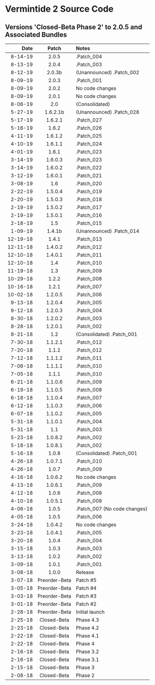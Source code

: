 # Vermintide 2 Source Code

Versions 'Closed-Beta Phase 2' to 2.0.5 and Associated Bundles
-------------------------------------------------------------

Date      |  Patch  | Notes
--------: | :-----: | :--------------
8-14-19   |  2.0.5  | .Patch_004
8-13-19   |  2.0.4  | .Patch_003
8-12-19   |  2.0.3b  | (Unannounced) .Patch_002
8-09-19   |  2.0.3  | .Patch_001
8-09-19   |  2.0.2  | No code changes
8-09-19   |  2.0.1  | No code changes
8-06-19   |  2.0  | (Consolidated)
5-27-19   |  1.6.2.1b  | (Unannounced) .Patch_028
5-17-19   |  1.6.2.1  | .Patch_027
5-16-19   |  1.6.2  | .Patch_026
4-11-19   |  1.6.1.2  | .Patch_025
4-10-19   |  1.6.1.1  | .Patch_024
4-01-19   |  1.6.1  | .Patch_023
3-14-19   |  1.6.0.3  | .Patch_023
3-14-19   |  1.6.0.2  | .Patch_022
3-12-19   |  1.6.0.1  | .Patch_021
3-08-19   |  1.6  | .Patch_020
2-22-19   |  1.5.0.4  | .Patch_019
2-20-19   |  1.5.0.3  | .Patch_018
2-19-19   |  1.5.0.2  | .Patch_017
2-19-19   |  1.5.0.1  | .Patch_016
2-18-19   |  1.5  | .Patch_015
1-09-19   |  1.4.1b  | (Unannounced) .Patch_014
12-19-18   |  1.4.1  | .Patch_013
12-11-18   |  1.4.0.2  | .Patch_012
12-10-18   |  1.4.0.1  | .Patch_011
12-10-18   |  1.4  | .Patch_010
11-19-18   |  1.3  | .Patch_009
10-29-18   |  1.2.2  | .Patch_008
10-16-18   |  1.2.1  | .Patch_007
10-02-18   |  1.2.0.5  | .Patch_006
9-13-18   |  1.2.0.4  | .Patch_005
9-12-18   |  1.2.0.3  | .Patch_004
8-30-18   |  1.2.0.2  | .Patch_003
8-28-18   |  1.2.0.1  | .Patch_002
8-21-18   |  1.2  | (Consolidated) .Patch_001
7-30-18   |  1.1.2.1  | .Patch_012
7-20-18   |  1.1.2  | .Patch_012
7-12-18   |  1.1.1.2  | .Patch_011
7-06-18   |  1.1.1.1  | .Patch_010
7-05-18   |  1.1.1  | .Patch_010
6-21-18   |  1.1.0.6  | .Patch_009
6-19-18   |  1.1.0.5  | .Patch_008
6-18-18   |  1.1.0.4  | .Patch_007
6-12-18   |  1.1.0.3  | .Patch_006
6-07-18   |  1.1.0.2  | .Patch_005
5-31-18   |  1.1.0.1  | .Patch_004
5-31-18   |  1.1  | .Patch_003
5-23-18   |  1.0.8.2  | .Patch_002
5-18-18   |  1.0.8.1  | .Patch_002
5-16-18   |  1.0.8  | (Consolidated) .Patch_001
4-26-18   |  1.0.7.1  | .Patch_010
4-26-18   |  1.0.7  | .Patch_009
4-16-18   |  1.0.6.2  | No code changes
4-13-18   |  1.0.6.1  | .Patch_009
4-12-18   |  1.0.6  | .Patch_008
4-10-18   |  1.0.5.1  | .Patch_008
4-06-18   |  1.0.5  | .Patch_007 (No code changes)
4-05-18   |  1.0.5  | .Patch_006
3-24-18   |  1.0.4.2  | No code changes
3-23-18   |  1.0.4.1  | .Patch_005
3-20-18   |  1.0.4  | .Patch_004
3-15-18   |  1.0.3  | .Patch_003
3-13-18   |  1.0.2  | .Patch_002
3-09-18   |  1.0.1  | .Patch_001
3-08-18   |  1.0.0  | Release
3-07-18   |  Preorder-Beta  | Patch #5
3-05-18   |  Preorder-Beta  | Patch #4
3-03-18   |  Preorder-Beta  | Patch #3
3-01-18   |  Preorder-Beta  | Patch #2
2-28-18   |  Preorder-Beta  | Initial launch
2-25-18   |  Closed-Beta  | Phase 4.3
2-23-18   |  Closed-Beta  | Phase 4.2
2-22-18   |  Closed-Beta  | Phase 4.1
2-22-18   |  Closed-Beta  | Phase 4
2-16-18   |  Closed-Beta  | Phase 3.2
2-16-18   |  Closed-Beta  | Phase 3.1
2-15-18   |  Closed-Beta  | Phase 3
2-08-18   |  Closed-Beta  | Phase 2